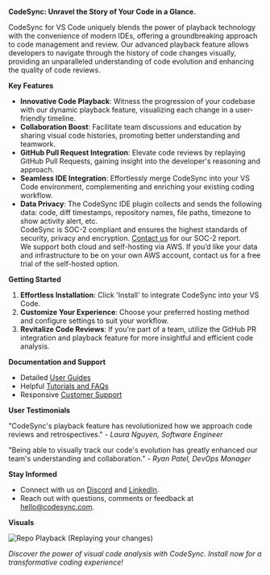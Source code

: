 **CodeSync: Unravel the Story of Your Code in a Glance.**

CodeSync for VS Code uniquely blends the power of playback technology with the convenience of modern IDEs, offering a groundbreaking approach to code management and review. Our advanced playback feature allows developers to navigate through the history of code changes visually, providing an unparalleled understanding of code evolution and enhancing the quality of code reviews.

**Key Features**

- **Innovative Code Playback**: Witness the progression of your codebase with our dynamic playback feature, visualizing each change in a user-friendly timeline.
- **Collaboration Boost**: Facilitate team discussions and education by sharing visual code histories, promoting better understanding and teamwork.
- **GitHub Pull Request Integration**: Elevate code reviews by replaying GitHub Pull Requests, gaining insight into the developer's reasoning and approach.
- **Seamless IDE Integration**: Effortlessly merge CodeSync into your VS Code environment, complementing and enriching your existing coding workflow.
- **Data Privacy**: The CodeSync IDE plugin collects and sends the following data: code, diff timestamps, repository names, file paths, timezone to show activity alert, etc. <br>
CodeSync is SOC-2 compliant and ensures the highest standards of security, privacy and encryption. [Contact us](mailto:support@codesync.com) for our SOC-2 report. <br>
We support both cloud and self-hosting via AWS. If you’d like your data and infrastructure to be on your own AWS account, contact us for a free trial of the self-hosted option.

**Getting Started**

1. **Effortless Installation**: Click 'Install' to integrate CodeSync into your VS Code.
2. **Customize Your Experience**: Choose your preferred hosting method and configure settings to suit your workflow.
3. **Revitalize Code Reviews**: If you’re part of a team, utilize the GitHub PR integration and playback feature for more insightful and efficient code analysis.

**Documentation and Support**

- Detailed [User Guides](https://www.codesync.com/install)
- Helpful [Tutorials and FAQs](https://www.codesync.com/install)
- Responsive [Customer Support](https://calendly.com/codesync/codesync-demo)

**User Testimonials**

"CodeSync's playback feature has revolutionized how we approach code reviews and retrospectives." - *_Laura Nguyen, Software Engineer_*

"Being able to visually track our code's evolution has greatly enhanced our team's understanding and collaboration." - *_Ryan Patel, DevOps Manager_*

**Stay Informed**  
- Connect with us on [Discord](https://discord.com/invite/3daCMNZNTa) and [LinkedIn](https://www.linkedin.com/company/codesyncapp/).
- Reach out with questions, comments or feedback at <hello@codesync.com>.

**Visuals**

![Repo Playback (Replaying your changes)](https://codesync-images.s3.amazonaws.com/playback-dark-theme.gif)

*_Discover the power of visual code analysis with CodeSync. Install now for a transformative coding experience!_*
